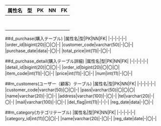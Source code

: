 ##
|属性名|型|PK|NN|FK|
|-|-|-|-|-|
||||||
||||||
||||||
||||||
||||||
||||||
||||||
||||||

##d_purchase(購入テーブル)
|属性名|型|PK|NN|FK|
|-|-|-|-|-|
|order_id|bigint(20)|〇|〇|-|
|customer_code|varchar(50)|-|〇|-|
|purchase_date|data|-|〇|-|
|total_price|int(11)|-|〇|-|


##d_purchase_detail(購入テーブル詳細)
|属性名|型|PK|NN|FK|
|-|-|-|-|-|
|detail_id|bigint(20)|〇|〇|-|
|order_id|bigint(20)|〇|〇|〇|
|item_code|int(11)|-|〇|-|
|price|int(11)|-|〇|-|
|num|int(11)|-|〇|-|


##m_customers(ユーザー（顧客）テーブル)
|属性名|型|PK|NN|FK|
|-|-|-|-|-|
|customer_code|varchar(50)|〇|〇|-|
|pass|varchar(50)|〇|〇|〇|
|name|varchar(20)|-|〇|-|
|address|varchar(100)|-|〇|-|
|tel|varchar(20)|-|〇|-|
|mail|varchar(100)|-|〇|-|
|del_flag|int(11)|-|-|-|
|reg_date|data|-|〇|-|


##m_category(カテゴリテーブル)
|属性名|型|PK|NN|FK|
|-|-|-|-|-|
|category_id|int(11)|〇|〇|-|
|name|varchar(20)|-|〇|-|
|reg_date|date|-|〇|-|


















